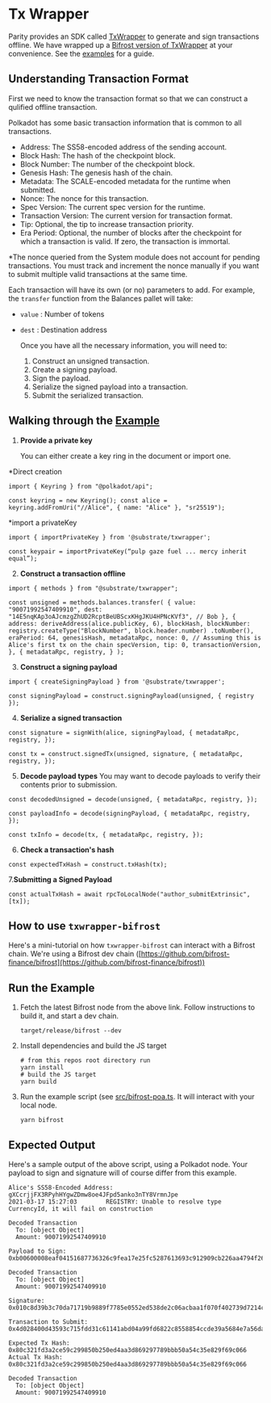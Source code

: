 # Tx Wrapper

Parity provides an SDK called [TxWrapper](https://github.com/paritytech/txwrapper) to generate and sign transactions offline. We have wrapped up a [Bifrost version of TxWrapper](https://github.com/bifrost-finance/txwrapper-bifrost) at your convenience. See the [examples](https://github.com/bifrost-finance/txwrapper-bifrost/blob/master/src/bifrost-poa.ts) for a guide.


## Understanding Transaction Format

First we need to know the transaction format so that we can construct a qulified offline transaction.

Polkadot has some basic transaction information that is common to all transactions.

* Address: The SS58-encoded address of the sending account.
* Block Hash: The hash of the checkpoint block.
* Block Number: The number of the checkpoint block.
* Genesis Hash: The genesis hash of the chain.
* Metadata: The SCALE-encoded metadata for the runtime when submitted.
* Nonce: The nonce for this transaction.
* Spec Version: The current spec version for the runtime.
* Transaction Version: The current version for transaction format.
* Tip: Optional, the tip to increase transaction priority.
* Era Period: Optional, the number of blocks after the checkpoint for which a transaction is valid. If zero, the transaction is immortal.

*The nonce queried from the System module does not account for pending transactions. You must track and increment the nonce manually if you want to submit multiple valid transactions at the same time.

Each transaction will have its own (or no) parameters to add. For example, the `transfer` function from the Balances pallet will take:

* `value` : Number of tokens
* `dest` : Destination address

  Once you have all the necessary information, you will need to:

  1. Construct an unsigned transaction.
  2. Create a signing payload.
  3. Sign the payload.
  4. Serialize the signed payload into a transaction.
  5. Submit the serialized transaction.


## Walking through the [Example](https://github.com/bifrost-finance/txwrapper-bifrost/blob/master/src/bifrost-poa.ts)

1. **Provide a private key**

   You can either create a key ring in the document or import one.

*Direct creation
```
import { Keyring } from "@polkadot/api";

const keyring = new Keyring(); const alice = keyring.addFromUri("//Alice", { name: "Alice" }, "sr25519");

```

*import a privateKey
```
import { importPrivateKey } from '@substrate/txwrapper';

const keypair = importPrivateKey(“pulp gaze fuel ... mercy inherit equal”);
```

2. **Construct a transaction offline**
```
import { methods } from "@substrate/txwrapper";

const unsigned = methods.balances.transfer( { value: "90071992547409910", dest: "14E5nqKAp3oAJcmzgZhUD2RcptBeUBScxKHgJKU4HPNcKVf3", // Bob }, { address: deriveAddress(alice.publicKey, 6), blockHash, blockNumber: registry.createType("BlockNumber", block.header.number) .toNumber(), eraPeriod: 64, genesisHash, metadataRpc, nonce: 0, // Assuming this is Alice's first tx on the chain specVersion, tip: 0, transactionVersion, }, { metadataRpc, registry, } );
```

3. **Construct a signing payload**
```
import { createSigningPayload } from '@substrate/txwrapper';

const signingPayload = construct.signingPayload(unsigned, { registry });
```

4. **Serialize a signed transaction**
```
const signature = signWith(alice, signingPayload, { metadataRpc, registry, });

const tx = construct.signedTx(unsigned, signature, { metadataRpc, registry, });
```

5. **Decode payload types** 
You may want to decode payloads to verify their contents prior to submission.
```
const decodedUnsigned = decode(unsigned, { metadataRpc, registry, });

const payloadInfo = decode(signingPayload, { metadataRpc, registry, });

const txInfo = decode(tx, { metadataRpc, registry, });
```

6. **Check a transaction's hash**
```
const expectedTxHash = construct.txHash(tx);
```

7.**Submitting a Signed Payload**
```
const actualTxHash = await rpcToLocalNode("author_submitExtrinsic", [tx]);
```


## How to use  `txwrapper-bifrost`

Here's a mini-tutorial on how `txwrapper-bifrost` can interact with a Bifrost chain. We're using a Bifrost dev chain ([https://github.com/bifrost-finance/bifrost](https://github.com/bifrost-finance/bifrost))


## Run the Example

1. Fetch the latest Bifrost node from the above link. Follow instructions to build it, and start a dev chain.

   `target/release/bifrost --dev`
2. Install dependencies and build the JS target

   ```
   # from this repos root directory run
   yarn install
   # build the JS target
   yarn build
   ```
3. Run the example script \(see [src/bifrost-poa.ts](https://github.com/bifrost-finance/txwrapper-bifrost/blob/master/src/bifrost-poa.ts). It will interact with your local node.

   `yarn bifrost`


## Expected Output

Here's a sample output of the above script, using a Polkadot node. Your payload to sign and signature will of course differ from this example.

```
Alice's SS58-Encoded Address: gXCcrjjFX3RPyhHYgwZDmw8oe4JFpd5anko3nTY8VrmnJpe
2021-03-17 15:27:03        REGISTRY: Unable to resolve type CurrencyId, it will fail on construction

Decoded Transaction
  To: [object Object]
  Amount: 90071992547409910

Payload to Sign: 0xb00600008eaf04151687736326c9fea17e25fc5287613693c912909cb226aa4794f26a4813f6ffffffffff3f01750200000100000001000000472fb2b977307379477a6be2cb6e23ade0343797d564e54b1fe33d291ee4146874b19ef9828fd83dca228286e9e7b421429574b4def3e15e643e75cb37d719b2

Decoded Transaction
  To: [object Object]
  Amount: 90071992547409910

Signature: 0x010c8d39b3c70da71719b9889f7785e0552ed538de2c06acbaa1f070f402739d7214cf1bcbeb873b6f955dd3c11345b92705ddc6c910f67aa590abbcc4d6956b8b

Transaction to Submit: 0x4d028400d43593c715fdd31c61141abd04a99fd6822c8558854ccde39a5684e7a56da27d010c8d39b3c70da71719b9889f7785e0552ed538de2c06acbaa1f070f402739d7214cf1bcbeb873b6f955dd3c11345b92705ddc6c910f67aa590abbcc4d6956b8b750200000600008eaf04151687736326c9fea17e25fc5287613693c912909cb226aa4794f26a4813f6ffffffffff3f01

Expected Tx Hash: 0x80c321fd3a2ce59c299850b250ed4aa3d869297789bbb50a54c35e829f69c066
Actual Tx Hash: 0x80c321fd3a2ce59c299850b250ed4aa3d869297789bbb50a54c35e829f69c066

Decoded Transaction
  To: [object Object]
  Amount: 90071992547409910
```

